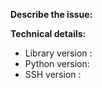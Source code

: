 <!--
Please keep in mind that the GitHub issue tracker is mostly intended for bug reports, feature requests, deployment problems, or other enhancements.

For general usage questions, please consider posting on Stack Overflow or Gitter instead. You can find the links for all our support channels here: https://github.com/ml-tooling/lazycluster#support
-->

**Describe the issue:**

<!-- Describe your issue, but please be descriptive! Include screenshots, logs, code or other info to help explain your problem -->

**Technical details:**

- Library version <!-- run `import lazycluster; print(lazycluster.__version__)` -->: 
- Python version<!-- run `import sys; print(sys.version)` on your machine -->:  
- SSH version <!-- run `ssh -V` on your machine -->: 
